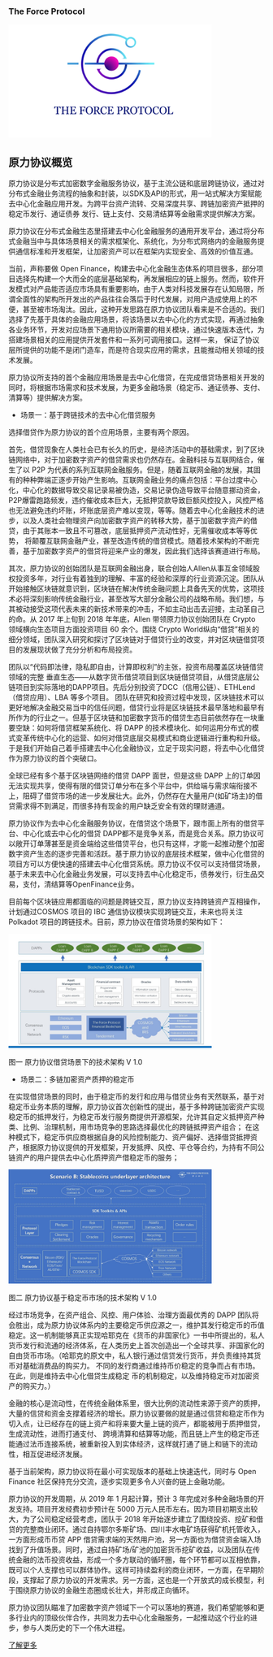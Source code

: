 ### The Force Protocol
<span>
    <a href="https://www.theforceprotocol.com/">
      <img width="400px" src='./logo/theforceprotocol.jpg'/>
    </a>
</span>

## 原力协议概览

原力协议是分布式加密数字金融服务协议，基于主流公链和底层跨链协议，通过对分布式金融业务流程的抽象和封装，以SDK及API的形式，用一站式解决方案赋能去中心化金融应用开发。为跨平台资产流转、交易深度共享、跨链加密资产抵押的稳定币发行、通证债券 发行、链上支付、交易清结算等金融需求提供解决方案。

原力协议在分布式金融生态里搭建去中心化金融服务的通用开发平台，通过将分布式金融当中与具体场景相关的需求框架化、系统化，为分布式网络内的金融服务提供通信标准和开发框架，让加密资产可以在框架内实现安全、高效的价值互通。

当前，声称要做 Open Finance，构建去中心化金融生态体系的项目很多，部分项目选择先构建一个大而全的底层基础架构，再发展相应的链上服务。然而，软件开发模式对产品能否适应市场具有重要影响，由于人类对科技发展存在认知局限，所谓全面性的架构所开发出的产品往往会落后于时代发展，对用户造成使用上的不便，甚至被市场淘汰。因此，这种开发思路在原力协议团队看来是不合适的。我们选择了先基于具体的金融应用场景，将该场景以去中心化的方式实现，再通过抽象各业务环节，开发对应场景下通用协议所需要的相关模块，通过快速版本迭代，为搭建场景相关的应用提供开发套件和一系列可调用接口。这样一来， 保证了协议层所提供的功能不是闭门造车，而是符合现实应用的需求，且能推动相关领域的技术发展。

原力协议所支持的首个金融应用场景是去中心化借贷，在完成借贷场景相关开发的同时，将根据市场需求和技术发展，为更多金融场景（稳定币、通证债券、支付、清算等）提供解决方案。

- 场景一：基于跨链技术的去中心化借贷服务

选择借贷作为原力协议的首个应用场景，主要有两个原因。

首先，借贷现象在人类社会已有长久的历史，是经济活动中的基础需求，到了区块链网络中，对于加密数字资产的借贷需求也仍然存在。金融科技与互联网结合，催生了以 P2P 为代表的系列互联网金融服务。但是，随着互联网金融的发展，其固有的种种弊端正逐步开始产生影响。互联网金融业务的痛点包括：平台过度中心化，中心化的数据导致交易记录易被伪造，交易记录伪造导致平台随意挪动资金，P2P爆雷跑路频发，违约催收成本巨大，无抵押贷款导致巨额风控投入，风控严格也无法避免违约坏账，坏账底层资产难以变现，等等。随着去中心化金融技术的进步，以及人类社会物理资产向加密数字资产的转移大势，基于加密数字资产的借贷，由于其账本一致且不可篡改，底层抵押资产流动性好，无需催收成本等等优势， 将颠覆互联网金融产业，甚至改造传统的借贷模式。随着技术架构的不断完善，基于加密数字资产的借贷将迎来产业的爆发，因此我们选择该赛道进行布局。

其次，原力协议的创始团队是互联网金融出身，联合创始人Allen从事互金领域股权投资多年，对行业有着独到的理解、丰富的经验和深厚的行业资源沉淀。团队从开始接触区块链就意识到，区块链在解决传统金融问题上具备先天的优势，这项技术必将深刻影响传统金融行业，甚至改写大部分金融公司的战略布局。我们想，与其被动接受这项代表未来的新技术带来的冲击，不如主动出击去迎接，主动革自己的命。从 2017 年上旬到 2018 年年底，Allen 带领原力协议创始团队在 Crypto 领域横向生态项目方面投资项目 60 余个。围绕 Crypto World纵向“借贷”相关的细分领域，团队深入研究和探讨了区块链对于借贷行业的改变，并对区块链借贷项目的发展现状做了充分分析和布局投资。

团队以“代码即法律，隐私即自由，计算即权利”的主张，投资布局覆盖区块链借贷领域的完整 垂直生态——从数字货币借贷项目到区块链借贷项目，从借贷底层公链项目到实际落地的DAPP项目。先后分别投资了DCC（信用公链）、ETHLend（借贷应用）、LBA 等多个项目。 团队在研究和投资过程中发现，区块链技术可以更好地解决金融交易当中的信任问题，借贷行业将是区块链技术最早落地和最早有所作为的行业之一。但基于区块链和加密数字货币的借贷生态目前依然存在一块重要空缺：如何将借贷框架系统化、将 DAPP 的技术模块化、如何运用分布式的模式变革传统中心化的运营、如何对借贷底层交易模式和商业逻辑进行重构和升级。于是我们开始自己着手搭建去中心化金融协议，立足于现实问题，将去中心化借贷 作为原力协议的首个突破口。

全球已经有多个基于区块链网络的借贷 DAPP 面世，但是这些 DAPP 上的订单因无法实现共享，使得有限的借贷订单分布在多个平台中，供给端与需求端衔接不上，阻碍了借贷市场的进一步发展壮大。此外，仍然存在大量用户(如矿场主)的借贷需求得不到满足，而很多持有现金的用户缺乏安全有效的理财通道。

原力协议作为去中心化金融服务协议，在借贷这个场景下，跟市面上所有的借贷平台、中心化或去中心化的借贷 DAPP都不是竞争关系，而是竞合关系。原力协议可以敞开订单薄甚至是资金端给这些借贷平台，也只有这样，才能一起推动整个加密数字资产生态的逐步完善和活跃。基于原力协议的底层技术框架，做中心化借贷的项目方可以方便快速的搭建去中心化借贷系统。原力协议不仅可以支持借贷场景，基于未来去中心化金融业务发展，可以支持去中心化稳定币，债券发行，衍生品交易，支付，清结算等OpenFinance业务。

目前每个区块链应用都面临的问题是跨链交互，原力协议支持跨链资产互相操作，计划通过COSMOS 项目的 IBC 通信协议模块实现跨链交互，未来也将关注 Polkadot 项目的跨链技术。目前，原力协议在借贷场景的架构如下：

<span>
      <img width="400px" src='./images/001-theforceprotocol.jpg'/>
</span>
 
图一   原力协议借贷场景下的技术架构  V 1.0


- 场景二：多链加密资产质押的稳定币

在实现借贷场景的同时，由于稳定币的发行和应用与借贷业务有天然联系，基于对稳定币业务本质的理解，原力协议首次创新性的提出，基于多种跨链加密资产实现稳定币的抵押发行，为稳定币发行服务商提供开源框架，允许其自定义抵押资产种类、比例、治理机制，用市场竞争的思路选择最优化的跨链抵押资产组合；
在这种模式下，稳定币供应商根据自身的风险控制能力、资产偏好、选择借贷抵押资产，根据原力协议提供的开发框架，开发抵押、风控、平仓等合约，为持有不同公链资产的用户提供去中心化质押资产借稳定币的服务；

<span>
      <img width="400px" src='./images/002-theforceprotocol.jpg'/>
</span>

图二    原力协议基于稳定币市场的技术架构  V 1.0


经过市场竞争，在资产组合、风控、用户体验、治理方面最优秀的 DAPP 团队将会胜出，成为原力协议体系内的主要稳定币供应源之一，维护其发行稳定币的币值稳定。这一机制能够真正实现哈耶克在《货币的非国家化》一书中所提出的，私人货币发行和流通的经济体系，在人类历史上首次创造出一个全球共享、非国家化的自由货币市场。（哈耶克的原文中，私人银行通过信贷发行货币，并负责维持其货币对基础消费品的购买力。 不同的发行商通过维持币价稳定的竞争而占有市场。在此，则是维持去中心化借贷生成稳定 币的机制稳定，以及维持稳定币对加密资产的购买力。）

金融的核心是流动性，在传统金融体系里，很大比例的流动性来源于资产的质押，大量的信贷和资金支撑着经济的增长。原力协议要做的就是通过信贷和稳定币作为切入点，让已经存在的链上资产和将来要大量上链的资产，都能被用于质押借贷，生成流动性，进而打通支付、 跨境清算和结算等功能，而且链上产生的稳定币还能通过法币连接系统，被重新投入到实体经济，这样就打通了链上和链下的流动性，相互促进经济发展。

基于当前架构，原力协议将在最小可实现版本的基础上快速迭代，同时与 Open Finance 社区保持充分交流，逐步实现更多令人兴奋的链上金融功能。

原力协议的开发周期，从 2019 年 1 月起计算，预计 3 年完成对多种金融场景的开发支持。项目开发经费初步预计在 5000 万元人民币左右。因为项目初期支出较大，为了公司稳定经营考虑，团队于 2018 年开始逐步建立了围绕投资、挖矿和借贷的完整商业闭环。通过自持鄂尔多斯矿场、四川丰水电矿场获得矿机托管收入，一方面形成币币贷 APP 借贷需求端的天然用户池，另一方面也为借贷资金端入场找到了升值场景。同时，通过自持矿场/矿池的加密货币挖矿收益，以及团队在传统金融的法币投资收益，形成一个多方联动的循环圈，每个环节都可以互相依靠，既可以个人支撑也可以群体协作。这样可持续盈利的商业闭环，一方面，在早期阶段，支撑起了原力协议的开发需求。另一方面，这也是一个开放式的成长模型，利于围绕原力协议的金融生态圈成长壮大，并形成正向循环。

原力协议团队瞄准了加密数字资产领域下一个可以落地的赛道，我们希望能够和更多行业内的顶级伙伴合作，共同发力去中心化金融服务，一起推动这个行业的进步，参与人类历史的下一个伟大进程。

[了解更多](https://theforceprotocol.com/theforceprotocol_whitepaper.pdf)